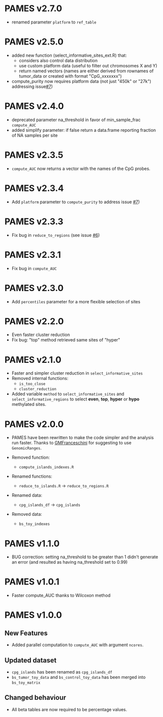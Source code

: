 # PAMES v2.7.0
- renamed parameter `platform` to `ref_table`
# PAMES v2.5.0
- added new function (select_informative_sites_ext.R) that:
  - considers also control data distribution
  - use custom platform data (useful to filter out chromosomes X and Y)
  - return named vectors (names are either derived from rownames of tumor_data 
  or created with format "CpG_xxxxxxx")
- compute_purity now requires platform data (not just "450k" or "27k")
  addressing issue[#7](https://github.com/cgplab/PAMES/issues/7))

# PAMES v2.4.0
* deprecated parameter na_threshold in favor of min_sample_frac `compute_AUC` 
* added simplify parameter: if false return a data.frame reporting fraction of NA samples per site

# PAMES v2.3.5
* `compute_AUC` now returns a vector with the names of the CpG probes.

# PAMES v2.3.4
* Add `platform` parameter to `compute_purity` to address issue [#7](https://github.com/cgplab/PAMES/issues/7))

# PAMES v2.3.3
* Fix bug in `reduce_to_regions` (see issue [#6](https://github.com/cgplab/PAMES/issues/6))

# PAMES v2.3.1
* Fix bug in `compute_AUC`

# PAMES v2.3.0
* Add `percentiles` parameter for a more flexible selection of sites

# PAMES v2.2.0
* Even faster cluster reduction
* Fix bug: "top" method retrieved same sites of "hyper"

# PAMES v2.1.0
* Faster and simpler cluster reduction in `select_informative_sites`
* Removed internal functions:
    - `is_too_close`
    - `cluster_reduction`
* Added variable `method` to `select_informative_sites` and `select_informative_regions`
to select **even**, **top**, **hyper** or **hypo** methylated sites.

# PAMES v2.0.0
* PAMES have been rewritten to make the code simpler and the analysis run faster. 
Thanks to [GMFranceschini](https://github.com/GMFranceschini) for suggesting to
use `GenomicRanges`.

* Removed function:
    - `compute_islands_indexes.R`
* Renamed functions:
    - `reduce_to_islands.R` -> `reduce_to_regions.R`
* Renamed data:
    - `cpg_islands_df` -> `cpg_islands`
* Removed data:
    - `bs_toy_indexes`

# PAMES v1.1.0

* BUG correction: setting na_threshold to be greater than 1 didn't generate an error
(and resulted as having na_threshold set to 0.99)

# PAMES v1.0.1

* Faster compute_AUC thanks to Wilcoxon method

# PAMES v1.0.0

## New Features

* Added parallel computation to `compute_AUC` with argument `ncores`.

## Updated dataset

* `cpg_islands` has been renamed as `cpg_islands_df`
* `bs_tumor_toy_data` and `bs_control_toy_data` has been merged into `bs_toy_matrix`

## Changed behaviour

* All beta tables are now required to be percentage values.
